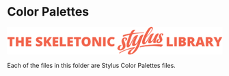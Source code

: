 # Color Palettes

![alt text][logo]

[logo]: ../../../images/skeletonic-stylus-readme.svg "Skeletonic Stylus Library Banner"

Each of the files in this folder are Stylus Color Palettes files.
